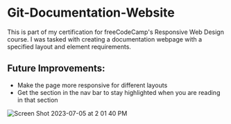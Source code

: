 # Git-Documentation-Website
This is part of my certification for freeCodeCamp's Responsive Web Design course. I was tasked with creating a documentation webpage with a specified layout and element requirements.

## Future Improvements:
- Make the page more responsive for different layouts
- Get the section in the nav bar to stay highlighted when you are reading in that section

![Screen Shot 2023-07-05 at 2 01 40 PM](https://github.com/halee-t/Git-Documentation-Website/assets/123340415/588eac6f-d60c-4827-a3cf-40c9cde1f72c)
